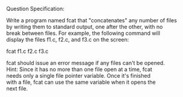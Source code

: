 Question Specification:  
  
Write a program named fcat that "concatenates" any number of files  
by writing them to standard output, one after the other, with no  
break between files. For example, the following command will  
display the files f1.c, f2.c, and f3.c on the screen:  
  
fcat f1.c f2.c f3.c  
  
fcat should issue an error message if any files can't be opened.  
Hint: Since it has no more than one file open at a time, fcat  
needs only a single file pointer variable. Once it's finished  
with a file, fcat can use the same variable when it opens the  
next file.  
